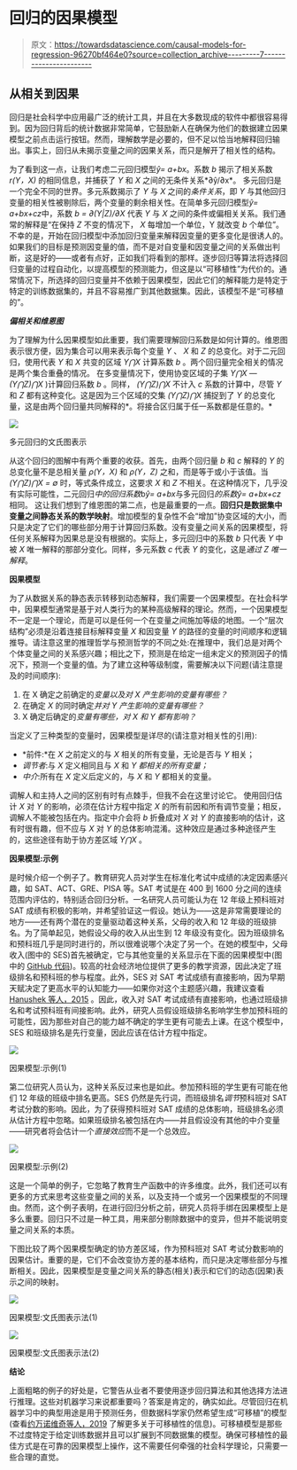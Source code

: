 # 回归的因果模型

> 原文：<https://towardsdatascience.com/causal-models-for-regression-96270bf464e0?source=collection_archive---------7----------------------->

## **从相关到因果**

回归是社会科学中应用最广泛的统计工具，并且在大多数现成的软件中都很容易得到。因为回归背后的统计数据非常简单，它鼓励新人在确保为他们的数据建立因果模型之前点击运行按钮。然而，理解数学是必要的，但不足以恰当地解释回归输出。事实上，回归从未揭示变量之间的因果关系，而只是解开了相关性的结构。

为了看到这一点，让我们考虑二元回归模型*ŷ= a+bx*。系数 *b* 揭示了相关系数 *r(Y，X)* 的相同信息，并捕获了 *Y* 和 *X* 之间的无条件关系*∂ŷ/∂x*。
多元回归是一个完全不同的世界。多元系数揭示了 *Y* 与 *X* 之间的*条件关系*，即 *Y* 与其他回归变量的相关性被剔除后，两个变量的剩余相关性。在简单多元回归模型*ŷ= a+bx+cz*中，系数 *b = ∂(Y|Z)/∂X* 代表 *Y* 与 *X* 之间的条件或偏相关关系。我们通常的解释是“在保持 *Z* 不变的情况下， *X* 每增加一个单位，Y 就改变 *b* 个单位”。不幸的是，开始在回归模型中添加回归变量来解释因变量的更多变化是很诱人的。如果我们的目标是预测因变量的值，而不是对自变量和因变量之间的关系做出判断，这是好的——或者有点好，正如我们将看到的那样。逐步回归等算法将选择回归变量的过程自动化，以提高模型的预测能力，但这是以“可移植性”为代价的。通常情况下，所选择的回归变量并不依赖于因果模型，因此它们的解释能力是特定于特定的训练数据集的，并且不容易推广到其他数据集。因此，该模型不是“可移植的”。

***偏相关和维恩图***

为了理解为什么因果模型如此重要，我们需要理解回归系数是如何计算的。维恩图表示很方便，因为集合可以用来表示每个变量 *Y* 、 *X* 和 *Z* 的总变化。对于二元回归，使用代表 *Y* 和 *X* 共变的区域 *Y⋂X* 计算系数 *b* 。两个回归量完全相关的情况是两个集合重叠的情况。
在多变量情况下，使用协变区域的子集 *Y⋂X — (Y⋂Z)⋂X* )计算回归系数 *b* 。同样， *(Y⋂Z)⋂X* 不计入 *c* 系数的计算中，尽管 *Y* 和 *Z* 都有这种变化。这是因为三个区域的交集 *(Y⋂Z)⋂X* 捕捉到了 *Y* 的总变化量，这是由两个回归量共同解释的*。将接合区归属于任一系数都是任意的。*

![](img/5c5a87fb0f2460b55148790fe62cd4ee.png)

多元回归的文氏图表示

从这个回归的图解中有两个重要的收获。首先，由两个回归量 *b* 和 *c* 解释的 *Y* 的总变化量不是总相关量 *ρ(Y，X)* 和 *ρ(Y，Z)* 之和，而是等于或小于该值。当 *(Y⋂Z)⋂X = ∅* 时，等式条件成立，这要求 *X* 和 *Z* 不相关。在这种情况下，几乎没有实际可能性，二元回归*中的回归系数*b*ŷ= a+bx*与多元回归*的系数ŷ= a+bx+cz*相同。
这让我们想到了维恩图的第二点，也是最重要的一点。**回归只是数据集中变量之间静态关系的数学映射**。增加模型的复杂性不会“增加”协变区域的大小，而只是决定了它们的哪些部分用于计算回归系数。没有变量之间关系的因果模型，将任何关系解释为因果总是没有根据的。实际上，多元回归中的系数 *b* 只代表 *Y* 中被 *X* 唯一解释的那部分变化。同样，多元系数 *c* 代表 *Y* 的变化，这是*通过 *Z* 唯一解释*。

**因果模型**

为了从数据关系的静态表示转移到动态解释，我们需要一个因果模型。在社会科学中，因果模型通常是基于对人类行为的某种高级解释的理论。然而，一个因果模型不一定是一个理论，而是可以是任何一个在变量之间施加等级的地图。一个“层次结构”必须是沿着连接目标解释变量 *X* 和因变量 *Y* 的路径的变量的时间顺序和逻辑推导。请注意这里的推理哲学与预测哲学的不同之处:在推理中，我们总是对两个个体变量之间的关系感兴趣；相比之下，预测是在给定一组未定义的预测因子的情况下，预测一个变量的值。为了建立这种等级制度，需要解决以下问题(请注意提及的时间顺序):

1.  在 X 确定之前确定的*变量以及对 *X* 产生影响的变量有哪些？*
2.  在确定 *X* 的同时确定*并对 *Y* 产生影响的变量有哪些？*
3.  X 确定后确定的*变量有哪些，对 *X* 和 *Y* 都有影响？*

当定义了三种类型的变量时，因果模型是详尽的(请注意对相关性的引用):

*   *前件:*在 *X* 之前定义的与 *X* 相关的所有变量，无论是否与 *Y* 相关；
*   *调节者*:与 *X* 定义相同且与 *X* 和 *Y 都相关的所有变量；*
*   *中介*:所有在 *X* 定义后定义的，与 *X* 和 *Y* 都相关的变量。

调解人和主持人之间的区别有时有点棘手，但我不会在这里讨论它。
使用回归估计 *X* 对 *Y* 的影响，必须在估计方程中指定 *X* 的所有前因和所有调节变量；相反，调解人不能被包括在内。指定中介会将 *b* 折叠成对 *X* 对 *Y* 的直接影响的估计，这有时很有趣，但不应与 *X* 对 *Y* 的总体影响混淆。这种效应是通过多种途径产生的，这些途径有助于协方差区域 *Y⋂X* 。

**因果模型:示例**

是时候介绍一个例子了。教育研究人员对学生在标准化考试中成绩的决定因素感兴趣，如 SAT、ACT、GRE、PISA 等。SAT 考试是在 400 到 1600 分之间的连续范围内评估的，特别适合回归分析。一名研究人员可能认为在 12 年级上预科班对 SAT 成绩有积极的影响，并希望验证这一假设。她认为——这是非常需要理论的地方——还有两个潜在的变量驱动着这种关系，父母的收入和 12 年级的班级排名。为了简单起见，她假设父母的收入从出生到 12 年级没有变化。因为班级排名和预科班几乎是同时进行的，所以很难说哪个决定了另一个。在她的模型中，父母收入(图中的 SES)首先被确定，它与其他变量的关系显示在下面的因果模型中(图中的 [GitHub 代码](https://github.com/matteozullo/Miscellanea/blob/master/Venn_CausalModels.R))。较高的社会经济地位提供了更多的教学资源，因此决定了班级排名和预科班的参与程度。此外，SES 对 SAT 考试成绩有直接影响，因为早期天赋决定了更高水平的认知能力——如果你对这个主题感兴趣，我建议查看 [Hanushek 等人，2015](https://www.sciencedirect.com/science/article/pii/S0014292114001433?casa_token=vZeJO2FtlHkAAAAA:fsVGJpRC4gmjBnqlAhnFngiU0VacPmDTQb453twqe1JLhMVSYAJ6oFHrPaCI5zI4LbLHE-3l) 。因此，收入对 SAT 考试成绩有直接影响，也通过班级排名和考试预科班有间接影响。此外，研究人员假设班级排名影响学生参加预科班的可能性，因为那些对自己的能力越不确定的学生更有可能去上课。在这个模型中，SES 和班级排名是先行变量，因此应该在估计方程中指定。

![](img/23c25e14a7e5721c5b91a3ea50101a99.png)

因果模型:示例(1)

第二位研究人员认为，这种关系反过来也是如此。参加预科班的学生更有可能在他们 12 年级的班级中排名更高。SES 仍然是先行词，而班级排名*调节*预科班对 SAT 考试分数的影响。因此，为了获得预科班对 SAT 成绩的总体影响，班级排名必须从估计方程中忽略。如果班级排名被包括在内——并且假设没有其他的中介变量——研究者将会估计一个*直接效应*而不是一个总效应。

![](img/70c4926b6d1b12cea6dd0ff0b276243a.png)

因果模型:示例(2)

这是一个简单的例子，它忽略了教育生产函数中的许多维度。此外，我们还可以有更多的方式来思考这些变量之间的关系，以及支持一个或另一个因果模型的不同理由。然而，这个例子表明，在进行回归分析之前，研究人员将手绑在因果模型上是多么重要。回归只不过是一种工具，用来部分剔除数据中的变异，但并不能说明变量之间关系的本质。

下图比较了两个因果模型确定的协方差区域，作为预科班对 SAT 考试分数影响的因果估计。重要的是，它们不会改变协方差的基本结构，而只是决定哪些部分与推断相关。因此，因果模型是变量之间关系的静态(相关)表示和它们的动态(因果)表示之间的映射。

![](img/6f4dcdab49ccca5368ddfd835156a789.png)

因果模型:文氏图表示法(1)

![](img/a4d0314121bc6c6bdebe70055802ba43.png)

因果模型:文氏图表示法(2)

**结论**

上面粗略的例子的好处是，它警告从业者不要使用逐步回归算法和其他选择方法进行推理。这些对机器学习来说都重要吗？答案是肯定的，确实如此。尽管回归在机器学习中的典型用途是用于预测任务，但数据科学家仍然希望生成“可移植”的模型(查看[约万诺维奇等人，2019](https://www.sciencedirect.com/science/article/abs/pii/S0360131519300405) 了解更多关于可移植性的信息)。可移植模型是那些不过度特定于给定训练数据并且可以扩展到不同数据集的模型。确保可移植性的最佳方式是在可靠的因果模型上操作，这不需要任何牵强的社会科学理论，只需要一些合理的直觉。